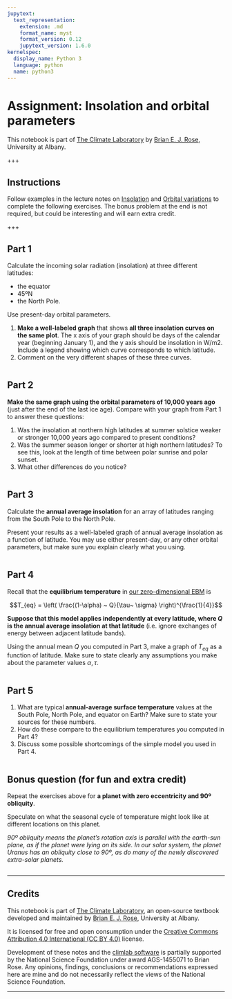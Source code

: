 ```yaml
---
jupytext:
  text_representation:
    extension: .md
    format_name: myst
    format_version: 0.12
    jupytext_version: 1.6.0
kernelspec:
  display_name: Python 3
  language: python
  name: python3
---
```


# Assignment: Insolation and orbital parameters

This notebook is part of [The Climate Laboratory](https://brian-rose.github.io/ClimateLaboratoryBook) by [Brian E. J. Rose](http://www.atmos.albany.edu/facstaff/brose/index.html), University at Albany.

+++

## Instructions

Follow examples in the lecture notes on [Insolation](https://brian-rose.github.io/ClimateLaboratoryBook/courseware/insolation.html) and [Orbital variations](https://brian-rose.github.io/ClimateLaboratoryBook/courseware/orbital.html) to complete the following exercises. The bonus problem at the end is not required, but could be interesting and will earn extra credit.

+++

## Part 1

Calculate the incoming solar radiation (insolation) at three different latitudes: 
- the equator
- 45ºN
- the North Pole. 

Use present-day orbital parameters.

1. **Make a well-labeled graph** that shows **all three insolation curves on the same plot**. The x
axis of your graph should be days of the calendar year (beginning January 1), and the y axis should be insolation in W/m2. Include a legend showing which curve corresponds to which latitude.
2. Comment on the very different shapes of these three curves.

```{code-cell} ipython3

```

## Part 2

**Make the same graph using the orbital parameters of 10,000 years ago** (just after the end of the last ice age). Compare with your graph from Part 1 to answer these questions:

1. Was the insolation at northern high latitudes at summer solstice weaker or stronger 10,000 years ago compared to present conditions?
2. Was the summer season longer or shorter at high northern latitudes? To see this, look at the length of time between polar sunrise and polar sunset.
3. What other differences do you notice?

```{code-cell} ipython3

```

## Part 3

Calculate the **annual average insolation** for an array of latitudes ranging from the South Pole to the North Pole.

Present your results as a well-labeled graph of annual average insolation as a function of latitude. You may use either present-day, or any other orbital parameters, but make sure you explain clearly what you using.

```{code-cell} ipython3

```

## Part 4

Recall that the **equilibrium temperature** in [our zero-dimensional EBM](https://brian-rose.github.io/ClimateLaboratoryBook/courseware/zero-dim-ebm.html#3.-Equilibrium-temperature) is

$$T_{eq} = \left( \frac{(1-\alpha) ~ Q}{\tau~ \sigma} \right)^{\frac{1}{4}}$$


**Suppose that this model applies independently at every latitude, where $Q$ is the annual average insolation at that latitude** (i.e. ignore exchanges of energy between adjacent latitude bands). 

Using the annual mean $Q$ you computed in Part 3, make a graph of $T_{eq}$ as a function of latitude. Make sure to state clearly any assumptions you make about the parameter values $\alpha, \tau$.


```{code-cell} ipython3

```

## Part 5 

1. What are typical **annual-average surface temperature** values at the South Pole, North Pole, and equator on Earth? Make sure to state your sources for these numbers. 
2. How do these compare to the equilibrium temperatures you computed in Part 4? 
3. Discuss some possible shortcomings of the simple model you used in Part 4.

```{code-cell} ipython3

```

## Bonus question (for fun and extra credit)

Repeat the exercises above for **a planet with zero eccentricity and 90º obliquity**.

Speculate on what the seasonal cycle of temperature might look like at different locations on this planet.

*90º obliquity means the planet’s rotation axis is parallel with the earth-sun plane, as if the planet were lying on its side. In our solar system, the planet Uranus has an obliquity close to 90º, as do many of the newly discovered extra-solar planets.*

```{code-cell} ipython3

```

____________

## Credits

This notebook is part of [The Climate Laboratory](https://brian-rose.github.io/ClimateLaboratoryBook), an open-source textbook developed and maintained by [Brian E. J. Rose](http://www.atmos.albany.edu/facstaff/brose/index.html), University at Albany.

It is licensed for free and open consumption under the
[Creative Commons Attribution 4.0 International (CC BY 4.0)](https://creativecommons.org/licenses/by/4.0/) license.

Development of these notes and the [climlab software](https://github.com/brian-rose/climlab) is partially supported by the National Science Foundation under award AGS-1455071 to Brian Rose. Any opinions, findings, conclusions or recommendations expressed here are mine and do not necessarily reflect the views of the National Science Foundation.
____________

```{code-cell} ipython3

```
